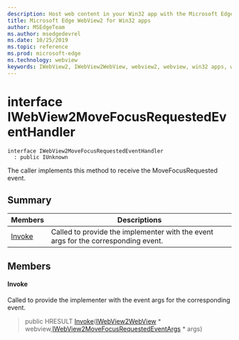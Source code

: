 ```yaml
---
description: Host web content in your Win32 app with the Microsoft Edge WebView2 control
title: Microsoft Edge WebView2 for Win32 apps
author: MSEdgeTeam
ms.author: msedgedevrel
ms.date: 10/25/2019
ms.topic: reference
ms.prod: microsoft-edge
ms.technology: webview
keywords: IWebView2, IWebView2WebView, webview2, webview, win32 apps, win32, edge
---
```


# interface IWebView2MoveFocusRequestedEventHandler 

```
interface IWebView2MoveFocusRequestedEventHandler
  : public IUnknown
```

The caller implements this method to receive the MoveFocusRequested event.

## Summary

 Members                        | Descriptions
--------------------------------|---------------------------------------------
[Invoke](#invoke) | Called to provide the implementer with the event args for the corresponding event.

## Members

#### Invoke 

Called to provide the implementer with the event args for the corresponding event.

> public HRESULT [Invoke](#interface_i_web_view2_move_focus_requested_event_handler_1a147c015896f83523328f0edbafbb9dec)([IWebView2WebView](IWebView2WebView.md#interface_i_web_view2_web_view) * webview,[IWebView2MoveFocusRequestedEventArgs](IWebView2MoveFocusRequestedEventArgs.md#interface_i_web_view2_move_focus_requested_event_args) * args)

